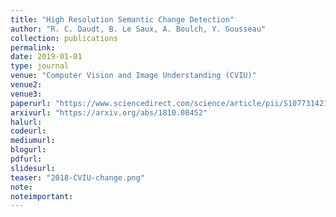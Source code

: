 ```yaml
---
title: "High Resolution Semantic Change Detection"
author: "R. C. Daudt, B. Le Saux, A. Boulch, Y. Gousseau"
collection: publications
permalink:
date: 2019-01-01
type: journal
venue: "Computer Vision and Image Understanding (CVIU)"
venue2: 
venue3:
paperurl: "https://www.sciencedirect.com/science/article/pii/S1077314219300992"
arxivurl: "https://arxiv.org/abs/1810.08452"
halurl: 
codeurl: 
mediumurl: 
blogurl: 
pdfurl: 
slidesurl: 
teaser: "2018-CVIU-change.png"
note:
noteimportant: 
---									
```

